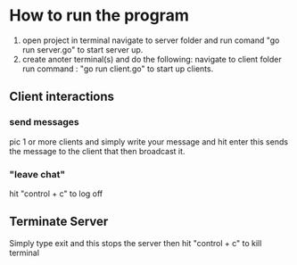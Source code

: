 # How to run the program
1) open project in terminal navigate to server folder and run comand "go run server.go" to start server up. 
2) create anoter terminal(s) and do the following: navigate to client folder run command : "go run client.go" to start up clients.

## Client interactions
### send messages 
 pic 1 or more clients and simply write your message and hit enter this sends the message to the client that then broadcast it.
### "leave chat"
hit "control + c" to log off 

## Terminate Server 
Simply type exit and this stops the server then hit "control + c" to kill terminal 

